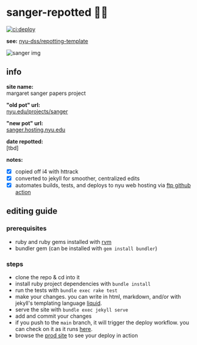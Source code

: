 # sanger-repotted 🌱🍯 
[![ci:deploy](https://github.com/nyu-dss/sanger-repotted/workflows/ci:deploy/badge.svg)](https://github.com/nyu-dss/sanger-repotted/actions?query=workflow%3Aci%3Adeploy)

__see:__ [nyu-dss/repotting-template](https://github.com/nyu-dss/repotting-template/)

![sanger img](https://raw.githubusercontent.com/nyu-dss/sanger-repotted/main/src/images/aboutms/mainimage.png)

## info

__site name:__  
margaret sanger papers project

__"old pot" url:__   
[nyu.edu/projects/sanger](https://nyu.edu/projects/sanger)

__"new pot" url:__  
[sanger.hosting.nyu.edu](https://sanger.hosting.nyu.edu)

__date repotted:__  
[tbd]

__notes:__
- [x] copied off i4 with httrack
- [x] converted to jekyll for smoother, centralized edits
- [x] automates builds, tests, and deploys to nyu web hosting via [ftp github action](https://github.com/nyu-dss/sanger-repotted/blob/main/.github/workflows/deploy.yml)

## editing guide

### prerequisites
- ruby and ruby gems installed with [rvm](https://rvm.io/rvm/install)
- bundler gem (can be installed with `gem install bundler`)

### steps
- clone the repo & cd into it
- install ruby project dependencies with `bundle install`
- run the tests with `bundle exec rake test`
- make your changes. you can write in html, markdown, and/or with jekyll's templating language [liquid](https://jekyllrb.com/docs/liquid/tags/).
- serve the site with `bundle exec jekyll serve`
- add and commit your changes
- if you push to the `main` branch, it will trigger the deploy workflow. you can check on it as it runs [here](https://github.com/nyu-dss/sanger-repotted/actions?query=workflow%3Aci%3Adeploy).
- browse the [prod site](https://sanger.hosting.nyu.edu/) to see your deploy in action
